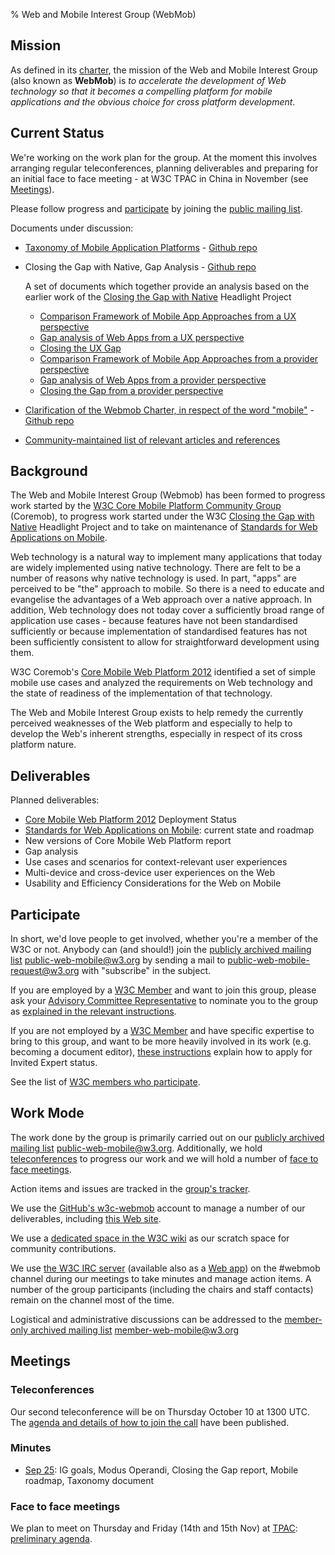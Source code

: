 % Web and Mobile Interest Group (WebMob)

Mission
-------

As defined in its
[charter](http://www.w3.org/2013/07/webmobile-ig-charter.html), the
mission of the Web and Mobile Interest Group (also known as **WebMob**) is *to accelerate the
development of Web technology so that it becomes a compelling platform
for mobile applications and the obvious choice for cross platform
development*.

Current Status
--------------

We're working on the work plan for the group. At the moment this involves 
arranging regular teleconferences, planning deliverables and preparing for an initial face to face meeting - at
W3C TPAC in China in November (see [Meetings](#meetings)).

Please follow progress and [participate](#participate) by joining the [public mailing list](http://lists.w3.org/Archives/Public/public-web-mobile/).

Documents under discussion:

- [Taxonomy of Mobile Application Platforms](http://w3c-webmob.github.io/apps-taxonomy/taxonomy.html) - [Github repo](https://github.com/w3c-webmob/apps-taxonomy)
- Closing the Gap with Native, Gap Analysis - [Github repo](https://github.com/w3c-webmob/gap-analysis)

    A set of documents which together provide an analysis based on the earlier work of the [Closing the Gap with Native](http://www.w3.org/wiki/Closing_the_gap_with_native) Headlight Project

    - [Comparison Framework of Mobile App Approaches from a UX perspective](http://w3c-webmob.github.io/gap-analysis/ux-comparison-framework.html)
    - [Gap analysis of Web Apps from a UX perspective](http://w3c-webmob.github.io/gap-analysis/ux-webapps.html)
    - [Closing the UX Gap](http://w3c-webmob.github.io/gap-analysis/ux-actions.html)
    - [Comparison Framework of Mobile App Approaches from a provider perspective](http://w3c-webmob.github.io/gap-analysis/provider-comparison-framework.html)
    - [Gap analysis of Web Apps from a provider perspective](http://w3c-webmob.github.io/gap-analysis/provider-webapps.html)
    - [Closing the Gap from a provider perspective](http://w3c-webmob.github.io/gap-analysis/provider-actions.html)

- [Clarification of the Webmob Charter, in respect of the word "mobile"](http://w3c-webmob.github.io/w3c-webmob-what-is-mobile/note.html) - [Github repo](https://github.com/w3c-webmob/w3c-webmob-what-is-mobile/)
- [Community-maintained list of relevant articles and references](http://www.w3.org/wiki/Mobile/articles)

Background
----------

The Web and Mobile Interest Group (Webmob) has been formed to progress work started by the
[W3C Core Mobile Platform Community Group](http://www.w3.org/community/coremob/) (Coremob), to progress work
started under the W3C [Closing the Gap with Native](http://www.w3.org/wiki/Closing_the_gap_with_native) Headlight Project
and to take on maintenance of  [Standards for Web Applications on Mobile](http://www.w3.org/2012/05/mobile-web-app-state/).

Web technology is a natural way to implement many applications that
today are widely implemented using native technology. There are felt to be a number of reasons why native technology is used. In part,
"apps" are perceived to be "the" approach to mobile. So there is
a need to educate and evangelise the advantages of a Web approach over a native approach. In addition, Web technology
does not today cover a sufficiently broad range of application use cases - because features have not been
standardised sufficiently or because implementation of standardised features has not been sufficiently consistent
to allow for straightforward development using them.

W3C Coremob's [Core Mobile Web Platform 2012](http://coremob.github.io/coremob-2012/FR-coremob-20130131.html) identified
a set of simple mobile use cases and analyzed the requirements on Web technology and the state of readiness of the
implementation of that technology.

The Web and Mobile Interest Group exists to help remedy the currently perceived weaknesses of the Web platform and
especially to help to develop the Web's inherent strengths, especially in respect of its cross platform nature.

Deliverables
------------

Planned deliverables:

-   [Core Mobile Web Platform 2012](http://coremob.github.io/coremob-2012/FR-coremob-20130131.html) Deployment Status
-   [Standards for Web Applications on Mobile](http://www.w3.org/Mobile/mobile-web-app-state/): current state and roadmap
-   New versions of Core Mobile Web Platform report
-   Gap analysis
-   Use cases and scenarios for context-relevant user experiences
-   Multi-device and cross-device user experiences on the Web
-   Usability and Efficiency Considerations for the Web on Mobile

Participate<a id="participate"></a>
-----------

In short, we'd love people to get involved, whether you're a member of the W3C or not.
Anybody can (and should!) join the [publicly archived
mailing list](http://lists.w3.org/Archives/Public/public-web-mobile/)
<public-web-mobile@w3.org> by sending a mail to <public-web-mobile-request@w3.org> with "subscribe" in the subject. 

If you are employed by a [W3C
Member](http://www.w3.org/Consortium/Member/List) and want to join this
group, please ask your [Advisory Committee
Representative](http://www.w3.org/Member/ACList) to nominate you to the
group as [explained in the relevant
instructions](http://www.w3.org/2004/01/pp-impl/65406/instructions).

If you are not employed by a [W3C
Member](http://www.w3.org/Consortium/Member/List) and have specific
expertise to bring to this group, and want to be more heavily involved in its work (e.g. becoming a document editor), [these
instructions](http://www.w3.org/2004/01/pp-impl/65406/instructions)
explain how to apply for Invited Expert status.

See the list of [W3C members who participate](http://www.w3.org/2000/09/dbwg/details?group=65406&public=1).

Work Mode
---------

The work done by the group is primarily carried out on our [publicly archived
mailing list](http://lists.w3.org/Archives/Public/public-web-mobile/)
<public-web-mobile@w3.org>. Additionally, we hold [teleconferences](#teleconferences) to progress our work and we will hold a number of [face to face meetings](#f2fmeetings).

Action items and issues are tracked in the [group's tracker](http://www.w3.org/Mobile/IG/track/).

We use the [GitHub's w3c-webmob](https://github.com/w3c-webmob) account to manage a number of our deliverables, including [this Web site](https://github.com/w3c-webmob/w3c-webmob-website).

We use a [dedicated space in the W3C wiki](http://www.w3.org/wiki/Mobile/) as our scratch space for community contributions.

We use [the W3C IRC server](http://www.w3.org/Project/IRC/) (available also as a [Web app](http://irc.w3.org/)) on the \#webmob channel during our meetings to take minutes and manage action items. A number of the group participants (including the chairs and staff contacts) remain on the channel most of the time.

Logistical and administrative discussions can be addressed to the
[member-only archived mailing
list](http://lists.w3.org/Archives/Member/member-web-mobile/)
<member-web-mobile@w3.org>


Meetings<a id="meetings"></a>
--------

### Teleconferences<a id="teleconferences"></a>

Our second teleconference will be on Thursday October 10 at 1300 UTC. The [agenda and details of how to join the call](http://lists.w3.org/Archives/Public/public-web-mobile/2013Sep/0133.html) have been published.

### Minutes
* [Sep 25](http://www.w3.org/2013/09/25-webmob-minutes.html): IG goals, Modus Operandi, Closing the Gap report, Mobile roadmap, Taxonomy document

### Face to face meetings<a id="f2fmeetings"></a>

We plan to meet on Thursday and Friday (14th and 15th Nov) at [TPAC](http://www.w3.org/2013/11/TPAC/): [preliminary agenda](http://www.w3.org/wiki/Mobile/TPAC_Face-to-Face).


